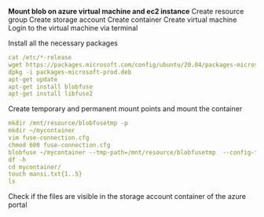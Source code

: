**Mount blob on azure virtual machine and ec2 instance**
Create resource group
Create storage account
Create container
Create virtual machine
Login to the virtual machine via terminal

Install all the necessary packages
```yml
cat /etc/*-release
wget https://packages.microsoft.com/config/ubuntu/20.04/packages-microsoft-prod.deb
dpkg -i packages-microsoft-prod.deb
apt-get update
apt-get install blobfuse
apt-get install libfuse2
```
Create temporary and permanent mount points and mount the container
```yml
mkdir /mnt/resource/blobfusetmp -p
mkdir ~/mycontainer
vim fuse-connection.cfg
chmod 600 fuse-connection.cfg
blobfuse ~/mycontainer --tmp-path=/mnt/resource/blobfusetmp  --config-file=fuse-connection.cfg -o attr_timeout=240 -o entry_timeout=240 -o negative_timeout=120
df -h
cd mycontainer/
touch mansi.txt{1..5}
ls
```
Check if the files are visible in the storage account container of the azure portal





